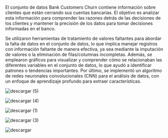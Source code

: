 El conjunto de datos Bank Customers Churn contiene información sobre clientes que están cerrando sus cuentas bancarias. El objetivo es analizar esta información para comprender las razones detrás de las decisiones de los clientes y mantener la precisión de los datos para tomar decisiones informadas en el banco.



Se utilizaron herramientas de tratamiento de valores faltantes para abordar la falta de datos en el conjunto de datos, lo que implica manejar registros con información faltante de manera efectiva, ya sea mediante la imputación de valores o la eliminación de filas/columnas incompletas. Además, se emplearon gráficos para visualizar y comprender cómo se relacionaban las diferentes variables en el conjunto de datos, lo que ayudó a identificar patrones o tendencias importantes. Por último, se implementó un algoritmo de redes neuronales convolucionales (CNN) para el análisis de datos, con un enfoque de aprendizaje profundo para extraer características.

![descargar (5)](https://github.com/Johndiaz-u/bank-churn/assets/8636914/e2d5db6f-d826-47bd-a47a-ff31667ab2dc)

![descargar (4)](https://github.com/Johndiaz-u/bank-churn/assets/8636914/0c6aad3f-d08c-43a7-a4a3-cbba01f3016d)

![descargar (1)](https://github.com/Johndiaz-u/bank-churn/assets/8636914/7c004539-bb7a-4bbf-a5a2-e4cb0f337843)

![descargar (3)](https://github.com/Johndiaz-u/bank-churn/assets/8636914/b4815431-e435-40c8-9104-5a4fdd70bb15)

![descargar](https://github.com/Johndiaz-u/bank-churn/assets/8636914/22bb7858-30fc-47e5-a3e5-ade34fe16d2e)
